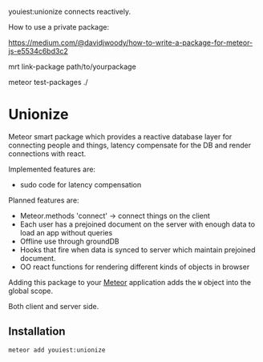    youiest:unionize connects reactively. 


How to use a private package:

https://medium.com/@davidjwoody/how-to-write-a-package-for-meteor-js-e5534c6bd3c2

mrt link-package path/to/yourpackage

meteor test-packages ./


Unionize
========

Meteor smart package which provides a reactive database layer for connecting people and things, latency compensate for the DB and render connections with react.


Implemented features are:
* sudo code for latency compensation

Planned features are:
 * Meteor.methods 'connect' -> connect things on the client
 * Each user has a prejoined document on the server with enough data to load an app without queries
 * Offline use through groundDB
 * Hooks that fire when data is synced to server which maintain prejoined document.
 * OO react functions for rendering different kinds of objects in browser

Adding this package to your [Meteor](http://www.meteor.com/) application adds the `W` object into the global scope.

Both client and server side.

Installation
------------

```
meteor add youiest:unionize
```
